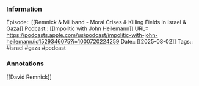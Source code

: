 ### Information

Episode:: [[Remnick & Miliband - Moral Crises & Killing Fields in Israel & Gaza]]
Podcast:: [[Impolitic with John Heilemann]]
URL:: https://podcasts.apple.com/us/podcast/impolitic-with-john-heilemann/id1529346075?i=1000720224259
Date:: [[2025-08-02]]
Tags:: #israel #gaza 
#podcast


### Annotations
[[David Remnick]]
